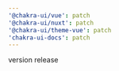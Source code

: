 ```yaml
---
'@chakra-ui/vue': patch
'@chakra-ui/nuxt': patch
'@chakra-ui/theme-vue': patch
'chakra-ui-docs': patch
---
```


version release
